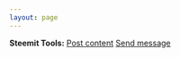 ```yaml
---
layout: page
---
```


**Steemit Tools:**
[Post content](https://aschatria.github.io/steem/wshell.html)
[Send message](https://aschatria.github.io/steem/steem-pm.html)
